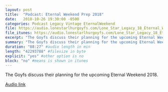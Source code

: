 ```yaml
---
layout: post
title:  "Podcast: Eternal Weekend Prep 2018"
date:   2018-10-26 19:30:00 -0500
categories: Podcast Legacy Vintage EternalWeekend
file: https://audio.lonestarlhurgoyfs.com/Lone_Star_Legacy_18_Eternal_Weekend_Prep_2018.mp3
file_itunes: https://audio.lonestarlhurgoyfs.com/Lone_Star_Legacy_18_Eternal_Weekend_Prep_2018.mp3
excerpt: "The Goyfs discuss their planning for the upcoming Eternal Weekend 2018." 
summary: "The Goyfs discuss their planning for the upcoming Eternal Weekend 2018."
duration: "88:27" #audio length in min
length: "42293788" #filesize in byte
explicit: "yes" #other option is no
block: "no" #means is shown in itunes
---
```


The Goyfs discuss their planning for the upcoming Eternal Weekend 2018.

[Audio link](https://audio.lonestarlhurgoyfs.com/Lone_Star_Legacy_18_Eternal_Weekend_Prep_2018.mp3)

